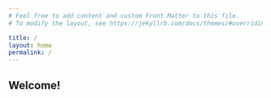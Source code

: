 ```yaml
---
# Feel free to add content and custom Front Matter to this file.
# To modify the layout, see https://jekyllrb.com/docs/themes/#overriding-theme-defaults

title: /
layout: home
permalink: /
---
```


## Welcome!
